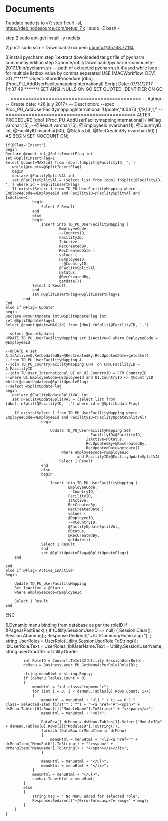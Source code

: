 # Documents

1)update node js to v7:
step 1:curl -sL https://deb.nodesource.com/setup_7.x | sudo -E bash -

step 2:sudo apt-get install -y nodejs


2)pm2:
sudo ssh -i Downloads/xxx.pem ubuntu@35.163.77.114


3)install pyscharm
step 1:extract downloaded tar.gz file of pycharm communtiy edition 
step 2:/home/rohit/Downloads/pycharm-community-2017.1/bin/pycharm.sh   ---path of extracted pycharm.sh
4)used while loop : for multiple listbox value by comma seperated 
USE [MACWorkflow_DEV]
GO
/****** Object:  StoredProcedure [dbo].[Proc_PU_AddUserFaciltymappingInternational]    Script Date: 07/31/2017 14:37:49 ******/
SET ANSI_NULLS ON
GO
SET QUOTED_IDENTIFIER ON
GO

-- =============================================
-- Author:		<Rohit mIshra>
-- Create date: <26 july 2017>
-- Description:	<Add employee code for multiple facility for particular country >
--exec Proc_PU_AddUserFaciltymappingInternational 'Update','100473',1,'9,10',1,''
-- =============================================
ALTER PROCEDURE [dbo].[Proc_PU_AddUserFaciltymappingInternational] 
(
@Flag varchar(15),
--@Result varchar(15),
@EmployeeId nvarchar(11),
@CountryID int,
@FacilityID nvarchar(50),
@Status bit,
@RecCreatedBy nvarchar(50)
)
AS
BEGIN
	SET NOCOUNT ON;
	
	
	if(@Flag='Insert')
	begin
	Declare @count int,@SplitInsertFlag int 
	set @SplitInsertFlag=1
	Select @count=MAX(id) from [dbo].fnSplit(@FacilityID, ',')
	   while(@count>=@SplitInsertFlag)
	   begin
	   declare @FaclitySplitVAl int
	   set @FaclitySplitVAl = (select list from [dbo].fnSplit(@FacilityID, ',') where id = @SplitInsertFlag)
	   If exists(Select 1 from TD_PU_UserFacilityMapping where EmployeeCode=@EmployeeId and FacilityID=@FaclitySplitVAl and IsActive=1)
				begin
					Select 2 Result
				end
				else
				begin
					Insert into TD_PU_UserFacilityMapping (
							EmployeeCode,
							--CountryID,
							FacilityID,
							IsActive,
							RecCreatedBy,
							RecCreatedDate )
							values (
							@EmployeeID,
							--@CountryID,
							@FaclitySplitVAl,
							@Status,
							@RecCreatedBy,
							getdate())
				Select 1 Result
				end
				set @SplitInsertFlag=@SplitInsertFlag+1
			end
	End
	else if @Flag='Update'
	begin
	Declare @countUpdate int,@SplitUpdateFlag int 
	set @SplitUpdateFlag=1
	Select @countUpdate=MAX(id) from [dbo].fnSplit(@FacilityID, ',')
	
	--select @countUpdate;
	UPDATE TD_PU_UserFacilityMapping set IsActive=0 where EmployeeCode = @EmployeeId
	
	--UPDATE A set A.IsActive=0,RecUpdatedBy=@RecCreatedBy,RecUpdatedDate=getdate() 
	--from TD_PU_UserFacilityMapping A 
	--join TD_PU_CountryFacilityMapping CFM  on CFM.FacilityID = A.FacilityID
	--join TU_User_International UI on UI.CountryID = CFM.CountryID 
	--where UI.EmployeeCode=@EmployeeId and UI.CountryID <> @CountryID 
	while(@countUpdate>=@SplitUpdateFlag)
	--select @SplitUpdateFlag
	begin
	   declare @FaclityUpdateSplitVAl int
	   set @FaclityUpdateSplitVAl = (select list from [dbo].fnSplit(@FacilityID, ',') where id = @SplitUpdateFlag)
	   
		If exists(Select 1 from TD_PU_UserFacilityMapping where EmployeeCode=@EmployeeId and FacilityID=@FaclityUpdateSplitVAl)
					begin
					
						Update TD_PU_UserFacilityMapping Set 
										--FacilityID=@FacilityID,
										IsActive=@Status,
										RecUpdatedBy=@RecCreatedBy,
										RecUpdatedDate=getdate()
							 where employeecode=@EmployeeId 
									and FacilityID=@FaclityUpdateSplitVAl
							Select 1 Result
					end
					else
					begin
					
   						Insert into TD_PU_UserFacilityMapping (
								EmployeeCode,
								--CountryID,
								FacilityID,
								IsActive,
								RecCreatedBy,
								RecCreatedDate )
								values (
								@EmployeeID,
								--@CountryID,
								@FaclityUpdateSplitVAl,
								@Status,
								@RecCreatedBy,
								getdate())
					Select 1 Result
					end
					set @SplitUpdateFlag=@SplitUpdateFlag+1
		end
		
	end	
	else if @Flag='Active_InActive'
	Begin
	
		Update TD_PU_UserFacilityMapping 
		Set IsActive = @Status
		where employeecode=@EmployeeId 

		Select 1 Result
	End			
END

5.Dynamic menu binding from database as per the roleID
if (!Page.IsPostBack)
        {
            if (Utility.SessionUserID == null)
            {
                Session.Clear();
                Session.Abandon();
                Response.Redirect("~/UI/Common/Home.aspx");
            }
            string UserRoles = UserRole(Utility.SessionUserRole.ToString());
            lblUserRole.Text = UserRoles;
            lblUserName.Text = Utility.SessionUserName;
            string userGradChk = Utility.Grade;

            int RoleID = Convert.ToInt32(Utility.SessionUserRole);
            dsMenu = BusinessLayer.PU_GetMenuAsPerRole(RoleID);

            string menuHtml = string.Empty;
            if (dsMenu.Tables.Count > 0)
            {
                menuHtml = "<ul class='topmenu'>";
                for (int i = 0; i < dsMenu.Tables[0].Rows.Count; i++)
                {
                    menuHtml = menuHtml + "<li " + (i == 0 ? " class='selected-item first'" : "") + "><a href='#'><span>" + dsMenu.Tables[0].Rows[i]["ModuleName"].ToString() + "</span></a>";
                    menuHtml = menuHtml + "<ul>";

                    DataRow[] drMenu = dsMenu.Tables[1].Select("ModuleID=" + dsMenu.Tables[0].Rows[i]["ModuleID"].ToString());
                    foreach (DataRow drMenuItem in drMenu)
                    {
                        menuHtml = menuHtml + "<li><a href='" + drMenuItem["MenuPath"].ToString() + "'><span>" + drMenuItem["MenuName"].ToString() + "</span></a></li>";
                    }

                    menuHtml = menuHtml + "</ul>";
                    menuHtml = menuHtml + "</li>";
                }
                menuHtml = menuHtml + "</ul>";
                navbar.InnerHtml = menuHtml;
            }
            else
            {
                string msg = " No Menu added for selected role";
                Response.Redirect("~/ErrorForm.aspx?errmsg=" + msg);
            }
        }
    }
